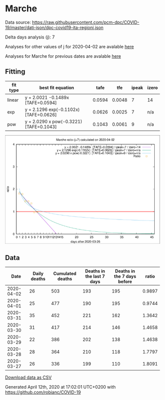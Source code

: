 # Marche

Data source: https://raw.githubusercontent.com/pcm-dpc/COVID-19/master/dati-json/dpc-covid19-ita-regioni.json

Delta days analysis (j): 7

Analyses for other values of j for 2020-04-02 are avalable [here](../2020-04-02/README.md)

Analyses for Marche for previous dates are avalable [here](../README.md)

## Fitting 
|fit type|best fit equation|tafe|tfe|ipeak|izero|
|-------|-----|--------|------|---|---|
|linear|y = 2.0021 -0.1489x  [TAFE=0.0594]|0.0594|0.0048|7|14|
|exp|y = 2.1296 exp(-0.1102x)  [TAFE=0.0626]|0.0626|0.0025|7|n/a|
|pow|y = 2.0290 x pow(-0.3221)  [TAFE=0.1043]|0.1043|0.0061|9|n/a|

![Plot](COVID-19_marche_j7_2020-04-02.png)

## Data
|Date|Daily deaths|Cumulated deaths|Deaths in the last 7 days|Deaths in the 7 days before|ratio|
|----|----------|-----------|-------|--------------------|-----|
|2020-04-02|26|503|193|195|0.9897|
|2020-04-01|25|477|190|195|0.9744|
|2020-03-31|35|452|221|162|1.3642|
|2020-03-30|31|417|214|146|1.4658|
|2020-03-29|22|386|202|138|1.4638|
|2020-03-28|28|364|210|118|1.7797|
|2020-03-27|26|336|199|110|1.8091|

[Download data as CSV](COVID-19_marche_j7_2020-04-02.csv)

Generated April 12th, 2020 at 17:02:01 UTC+0200 with https://github.com/robianc/COVID-19
